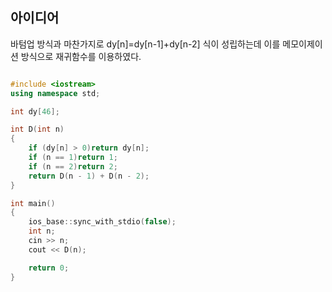 ## 아이디어 
바텀업 방식과 마찬가지로 dy[n]=dy[n-1]+dy[n-2] 식이 성립하는데 
이를 메모이제이션 방식으로 재귀함수를 이용하였다.


``` cpp

#include <iostream>
using namespace std;

int dy[46];

int D(int n)
{
	if (dy[n] > 0)return dy[n];
	if (n == 1)return 1;
	if (n == 2)return 2;
	return D(n - 1) + D(n - 2);
}

int main()
{
	ios_base::sync_with_stdio(false);
	int n;
	cin >> n;
	cout << D(n);

	return 0;
}


```
